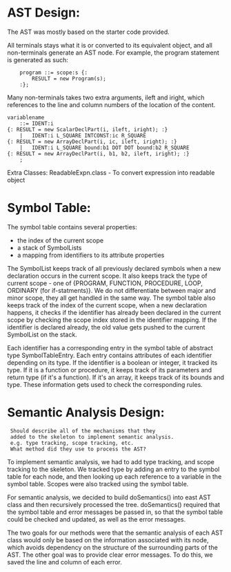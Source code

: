 
# AST Design:

The AST was mostly based on the starter code provided. 

All terminals stays what it is or converted to its equivalent object, and all non-terminals generate an AST node. 
For example, the program statement is generated as such:
```
    program ::= scope:s {: 
        RESULT = new Program(s); 
    :};
```

Many non-terminals takes two extra arguments, ileft and iright,
which references to the line and column numbers of the location of the content.

```
variablename
    ::= IDENT:i                                                         {: RESULT = new ScalarDeclPart(i, ileft, iright); :}
    |   IDENT:i L_SQUARE INTCONST:ic R_SQUARE                           {: RESULT = new ArrayDeclPart(i, ic, ileft, iright); :}
    |   IDENT:i L_SQUARE bound:b1 DOT DOT bound:b2 R_SQUARE             {: RESULT = new ArrayDeclPart(i, b1, b2, ileft, iright); :}
    ;
```

Extra Classes:
ReadableExpn.class - To convert expression into readable object

# Symbol Table:

The symbol table contains several properties:

 - the index of the current scope
 - a stack of SymbolLists
 - a mapping from identifiers to its attribute properties

 The SymbolList keeps track of all previously declared symbols when a new declaration occurs in the current scope.
 It also keeps track the type of current scope - one of {PROGRAM, FUNCTION, PROCEDURE, LOOP, ORDINARY (for if-statments)}.
 We do not differentiate between major and minor scope, they all get handled in the same way.
 The symbol table also keeps track of the index of the current scope, when a new declaration happens, it checks if the 
 identifier has already been declared in the current scope by checking the scope index stored in the identifier mapping.
 If the identifier is declared already, the old value gets pushed to the current SymbolList on the stack.


 Each identifier has a corresponding entry in the symbol table of abstract type
 SymbolTableEntry. Each entry contains attributes of each identifier depending on
 its type. If the identifier is a boolean or integer, it tracked its type. If
 it is a function or procedure, it keeps track of its parameters and return type
 (if it's a function). If it's an array, it keeps track of its bounds and type. 
 These information gets used to check the corresponding rules.


# Semantic Analysis Design:


     Should describe all of the mechanisms that they
     added to the skeleton to implement semantic analysis.
     e.g. type tracking, scope tracking, etc.
     What method did they use to process the AST?


To implement semantic analysis, we had to add type tracking, and scope tracking to the skeleton. We tracked type by adding an entry to the symbol table for each node, and then looking up each reference to a variable in the symbol table. Scopes were also tracked using the symbol table. 

For semantic analysis, we decided to build doSemantics() into east AST class and then recursively processed the tree. doSemantics() required that the symbol table and error messages be passed in, so that the symbol table could be checked and updated, as well as the error messages.

The two goals for our methods were that the semantic analysis of each AST class would only be based on the information associated with its node, which avoids dependency on the structure of the surrounding parts of the AST. The other goal was to provide clear error messages. To do this, we saved the line and column of each error. 



